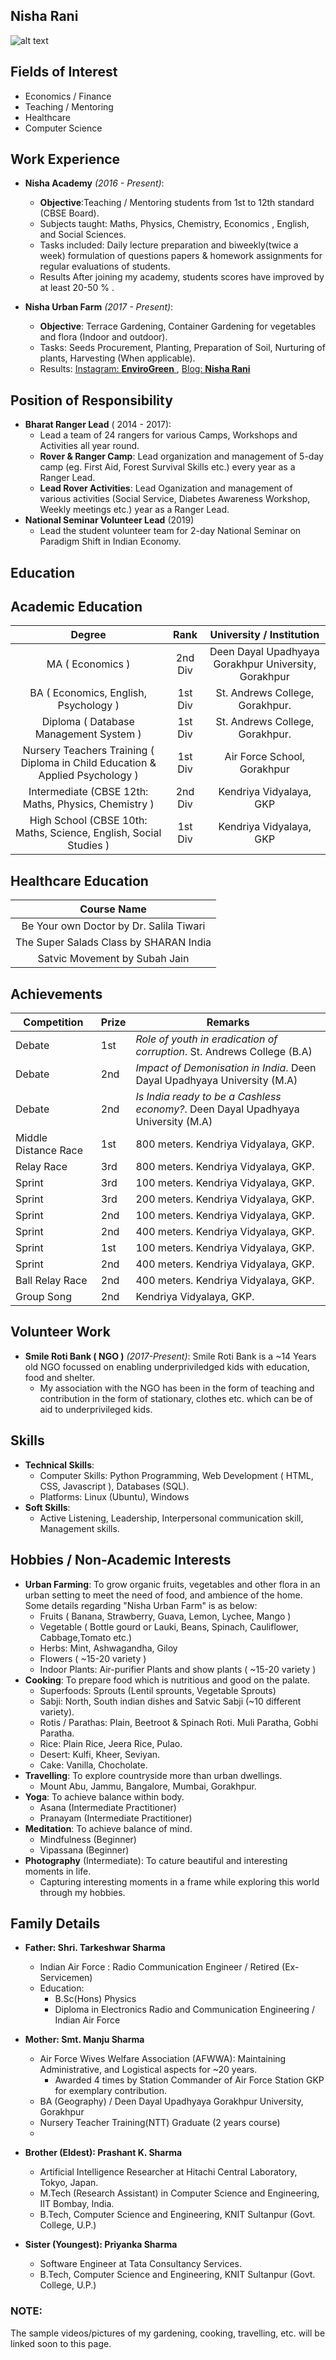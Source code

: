 ## Nisha Rani
![alt text](img/nisha-pic.jpg "Nisha's Profile Pic")


## Fields of Interest

* Economics / Finance
* Teaching / Mentoring
* Healthcare 
* Computer Science 

## Work Experience

* **Nisha Academy** *(2016 - Present)*: 
  * **Objective**:Teaching / Mentoring students from 1st to 12th standard (CBSE Board).
  * Subjects taught:  Maths, Physics, Chemistry, Economics , English, and Social Sciences.
  * Tasks included: Daily lecture preparation and biweekly(twice a week) formulation of questions papers & homework assignments for regular evaluations of students.
  * Results After joining my academy, students scores have improved by at least 20-50 % . 
  
* **Nisha Urban Farm** *(2017 - Present)*:  
  * **Objective**: Terrace Gardening, Container Gardening for vegetables and flora (Indoor and outdoor).
  * Tasks: Seeds Procurement, Planting, Preparation of Soil, Nurturing of plants, Harvesting (When applicable).
  * Results: [Instagram: **EnviroGreen** ](https://www.instagram.com/envirogreen_/), [Blog: **Nisha Rani**](https://rnishacom.wordpress.com/)
  
  
## Position of Responsibility
* **Bharat Ranger Lead** ( 2014 - 2017):
  * Lead a team of 24 rangers for various Camps, Workshops and Activities all year round.
  * **Rover & Ranger Camp**: Lead organization and management of 5-day camp (eg. First Aid, Forest Survival Skills etc.) every year as a Ranger Lead.
  * **Lead Rover Activities**: Lead Oganization and management of various activities (Social Service, Diabetes Awareness Workshop, Weekly meetings etc.)  year as a Ranger Lead.  
* **National Seminar Volunteer Lead** (2019)
  * Lead the student volunteer team for 2-day National Seminar on Paradigm Shift in Indian Economy. 

## Education

## Academic Education 
  
|                 Degree                                                        |  Rank   |               University / Institution               |
|:-----------------------------------------------------------------------------:|:-------:|:----------------------------------------------------:|
| MA ( Economics )                                                              | 2nd Div | Deen Dayal Upadhyaya Gorakhpur University, Gorakhpur |
| BA ( Economics, English, Psychology )                                         | 1st Div | St. Andrews College, Gorakhpur.                      |
| Diploma ( Database Management System )                                        | 1st Div | St. Andrews College, Gorakhpur.                      |
| Nursery Teachers Training ( Diploma in Child Education & Applied Psychology ) | 1st Div | Air Force School, Gorakhpur                          |
| Intermediate (CBSE 12th: Maths, Physics, Chemistry )                          | 2nd Div | Kendriya Vidyalaya, GKP                              |
| High School (CBSE 10th: Maths, Science, English, Social Studies )             | 1st Div | Kendriya Vidyalaya, GKP                              |

## Healthcare Education   
  
|                Course Name              |
|:---------------------------------------:|
| Be Your own Doctor by Dr. Salila Tiwari |
|  The Super Salads Class by SHARAN India |
|      Satvic Movement by Subah Jain      |


## Achievements   
    
| Competition          | Prize | Remarks                                                                           |
|----------------------|-------|-----------------------------------------------------------------------------------|
| Debate               | 1st   | *Role of youth in eradication of corruption*. St. Andrews College (B.A)           |
| Debate               | 2nd   | *Impact of Demonisation in India*. Deen Dayal Upadhyaya University (M.A)          |
| Debate               | 2nd   | *Is India ready to be a Cashless economy?*. Deen Dayal Upadhyaya University (M.A) |
| Middle Distance Race | 1st   | 800 meters. Kendriya Vidyalaya, GKP.                                              |
| Relay Race           | 3rd   | 800 meters. Kendriya Vidyalaya, GKP.                                              |
| Sprint               | 3rd   | 100 meters. Kendriya Vidyalaya, GKP.                                              |
| Sprint               | 3rd   | 200 meters. Kendriya Vidyalaya, GKP.                                              |
| Sprint               | 2nd   | 100 meters. Kendriya Vidyalaya, GKP.                                              |
| Sprint               | 2nd   | 400 meters. Kendriya Vidyalaya, GKP.                                              |
| Sprint               | 1st   | 100 meters. Kendriya Vidyalaya, GKP.                                              |
| Sprint               | 2nd   | 400 meters. Kendriya Vidyalaya, GKP.                                              |
| Ball Relay Race      | 2nd   | 400 meters. Kendriya Vidyalaya, GKP.                                              |
| Group Song           | 2nd   | Kendriya Vidyalaya, GKP.                                                          |


## Volunteer Work

* **Smile Roti Bank ( NGO )**  *(2017-Present)*:  Smile Roti Bank is a ~14 Years old NGO focussed on enabling underpriviledged kids with education, food and shelter. 
  * My association with the NGO has been in the form of teaching and contribution in the form of stationary, clothes etc. which can be of aid to underprivileged kids.


## Skills

* **Technical Skills**:
  * Computer Skills: Python Programming, Web Development ( HTML, CSS, Javascript ), Databases (SQL).
  * Platforms: Linux (Ubuntu), Windows
* **Soft Skills**:
  * Active Listening, Leadership, Interpersonal communication skill, Management skills.

## Hobbies / Non-Academic Interests

* **Urban Farming**: To grow organic fruits, vegetables and other flora in an urban setting to meet the need of food, and ambience of the home. Some details regarding "Nisha Urban Farm" is as below:
  * Fruits ( Banana, Strawberry, Guava, Lemon, Lychee, Mango )
  * Vegetable ( Bottle gourd or Lauki, Beans, Spinach, Cauliflower, Cabbage,Tomato etc.)
  * Herbs: Mint, Ashwagandha, Giloy
  * Flowers ( ~15-20 variety )
  * Indoor Plants: Air-purifier Plants and show plants ( ~15-20 variety )
* **Cooking**: To prepare food which is nutritious and good on the palate.
  * Superfoods: Sprouts (Lentil sprounts, Vegetable Sprouts)
  * Sabji: North, South indian dishes and Satvic Sabji (~10 different variety). 
  * Rotis / Parathas: Plain, Beetroot & Spinach Roti. Muli Paratha, Gobhi Paratha.
  * Rice: Plain Rice, Jeera Rice, Pulao.
  * Desert: Kulfi, Kheer, Seviyan. 
  * Cake: Vanilla, Chocholate.
* **Travelling**: To explore countryside more than urban dwellings.
  * Mount Abu, Jammu, Bangalore, Mumbai, Gorakhpur.
* **Yoga**: To achieve balance within body.
  * Asana (Intermediate Practitioner)
  * Pranayam (Intermediate Practitioner)
* **Meditation**: To achieve balance of mind.
  * Mindfulness (Beginner)
  * Vipassana (Beginner)
* **Photography** (Intermediate): To cature beautiful and interesting moments in life.
  * Capturing interesting moments in a frame while exploring this world through my hobbies.
  
## Family Details
 
* **Father:  Shri. Tarkeshwar Sharma** 
  * Indian Air Force : Radio Communication Engineer / Retired (Ex-Servicemen)
  * Education: 
    * B.Sc(Hons) Physics
    * Diploma in Electronics Radio and Communication Engineering / Indian Air Force 

* **Mother: Smt. Manju Sharma**
  * Air Force Wives Welfare Association (AFWWA): Maintaining Administrative, and Logistical aspects for ~20 years. 
    * Awarded 4 times by Station Commander of Air Force Station GKP for exemplary contribution.
  * BA (Geography) / Deen Dayal Upadhyaya Gorakhpur University, Gorakhpur
  * Nursery Teacher Training(NTT) Graduate (2 years course) 
  * 

* **Brother (Eldest): Prashant K. Sharma**
  * Artificial Intelligence Researcher at Hitachi Central Laboratory, Tokyo, Japan.
  * M.Tech (Research Assistant) in Computer Science and Engineering, IIT Bombay, India.
  * B.Tech, Computer Science and Engineering, KNIT Sultanpur (Govt. College, U.P.)

* **Sister (Youngest): Priyanka Sharma**
  * Software Engineer at Tata Consultancy Services. 
  * B.Tech, Computer Science and Engineering, KNIT Sultanpur (Govt. College, U.P.)


### NOTE: 
The sample videos/pictures of my gardening, cooking, travelling, etc. will be linked soon to this page.


